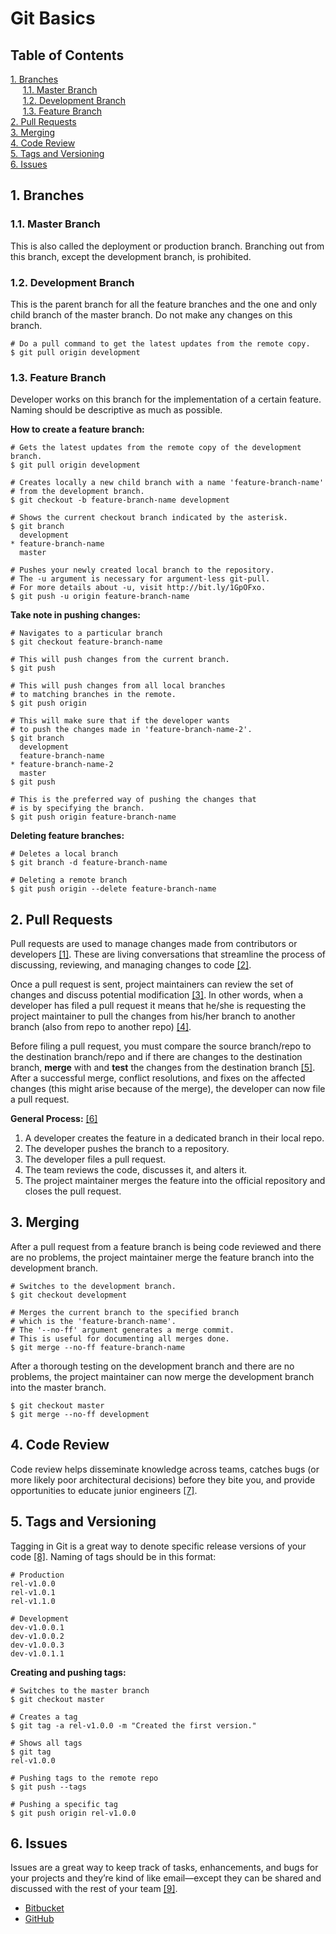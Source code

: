# Git Basics  
## Table of Contents
[1. Branches](#branches)  
&nbsp;&nbsp;&nbsp;&nbsp;
[1.1. Master Branch](#master-branch)  
&nbsp;&nbsp;&nbsp;&nbsp;
[1.2. Development Branch](#development-branch)  
&nbsp;&nbsp;&nbsp;&nbsp;
[1.3. Feature Branch](#feature-branch)  
[2. Pull Requests](#pull-requests)  
[3. Merging](#merging)  
[4. Code Review](#code-review)  
[5. Tags and Versioning](#tags-and-versioning)  
[6. Issues](#issues)

<a id="branches"></a>
## 1. Branches

<a id="master-branch"></a>
### 1.1. Master Branch   
This is also called the deployment or production branch. Branching out from this branch, except the development branch, is prohibited.

<a id="development-branch"></a>
### 1.2. Development Branch
This is the parent branch for all the feature branches and the one and only child branch of the master branch. Do not make any changes on this branch.

```git
# Do a pull command to get the latest updates from the remote copy.
$ git pull origin development
```

<a id="feature-branch"></a>
### 1.3. Feature Branch
Developer works on this branch for the implementation of a certain feature. Naming should be descriptive as much as possible.

**How to create a feature branch:**

```git
# Gets the latest updates from the remote copy of the development branch. 
$ git pull origin development

# Creates locally a new child branch with a name 'feature-branch-name' 
# from the development branch.
$ git checkout -b feature-branch-name development

# Shows the current checkout branch indicated by the asterisk.
$ git branch
  development
* feature-branch-name
  master
  
# Pushes your newly created local branch to the repository.
# The -u argument is necessary for argument-less git-pull.
# For more details about -u, visit http://bit.ly/1GpOFxo.
$ git push -u origin feature-branch-name
```  

**Take note in pushing changes:**  

```git
# Navigates to a particular branch
$ git checkout feature-branch-name

# This will push changes from the current branch.
$ git push
```
```git
# This will push changes from all local branches 
# to matching branches in the remote.
$ git push origin
```
```git
# This will make sure that if the developer wants
# to push the changes made in 'feature-branch-name-2'.
$ git branch
  development
  feature-branch-name
* feature-branch-name-2
  master
$ git push 
```
```git
# This is the preferred way of pushing the changes that
# is by specifying the branch.
$ git push origin feature-branch-name
```

**Deleting feature branches:**

```git
# Deletes a local branch
$ git branch -d feature-branch-name

# Deleting a remote branch
$ git push origin --delete feature-branch-name
```

<a id="pull-requests"></a>
## 2. Pull Requests
Pull requests are used to manage changes made from contributors or developers [[1]](http://yangsu.github.io/pull-request-tutorial/). These are living conversations that streamline the process of discussing, reviewing, and managing changes to code [[2]](https://github.com/features).  
  
Once a pull request is sent, project maintainers can review the set of changes and discuss potential modification [[3]](https://help.github.com/articles/using-pull-requests/#article-platform-nav). In other words, when a developer has filed a pull request it means that he/she is requesting the project maintainer to pull the changes from his/her branch to another branch (also from repo to another repo) [[4]](https://www.atlassian.com/git/tutorials/making-a-pull-request).  
  
Before filing a pull request, you must compare the source branch/repo to the destination branch/repo and if there are changes to the destination branch, **merge** with and **test** the changes from the destination branch [[5]](https://confluence.atlassian.com/display/BITBUCKET/Work+with+pull+requests). After a successful merge, conflict resolutions, and fixes on the affected changes (this might arise because of the merge), the developer can now file a pull request.

**General Process:** [[6]](https://www.atlassian.com/git/tutorials/making-a-pull-request/how-it-works)    
>
1. A developer creates the feature in a dedicated branch in their local repo.  
2. The developer pushes the branch to a repository.  
3. The developer files a pull request.  
4. The team reviews the code, discusses it, and alters it.  
5. The project maintainer merges the feature into the official repository and closes the pull request.

<a id="merging"></a>
## 3. Merging
After a pull request from a feature branch is being code reviewed and there are no problems, the project maintainer merge the feature branch into the development branch.

```git
# Switches to the development branch.
$ git checkout development

# Merges the current branch to the specified branch
# which is the 'feature-branch-name'.
# The '--no-ff' argument generates a merge commit.
# This is useful for documenting all merges done.
$ git merge --no-ff feature-branch-name
```

After a thorough testing on the development branch and there are no problems, the project maintainer can now merge the development branch into the master branch.

```git
$ git checkout master
$ git merge --no-ff development
```

<a id="code-review"></a>
## 4. Code Review
Code review helps disseminate knowledge across teams, catches bugs (or more likely poor architectural decisions) before they bite you, and provide opportunities to educate junior engineers [[7]](http://justinlilly.com/misc/state_of_githubs_code_review.html).

<a id="tags"></a>
## 5. Tags and Versioning
Tagging in Git is a great way to denote specific release versions of your code [[8]](http://gitready.com/beginner/2009/02/03/tagging.html). Naming of tags should be in this format:

```git
# Production
rel-v1.0.0
rel-v1.0.1
rel-v1.1.0

# Development
dev-v1.0.0.1
dev-v1.0.0.2
dev-v1.0.0.3
dev-v1.0.1.1
```
**Creating and pushing tags:**

```git
# Switches to the master branch
$ git checkout master

# Creates a tag
$ git tag -a rel-v1.0.0 -m "Created the first version."

# Shows all tags
$ git tag
rel-v1.0.0

# Pushing tags to the remote repo
$ git push --tags
 
# Pushing a specific tag
$ git push origin rel-v1.0.0
```

<a id="issues"></a>
## 6. Issues
Issues are a great way to keep track of tasks, enhancements, and bugs for your projects and they’re kind of like email—except they can be shared and discussed with the rest of your team [[9]](https://guides.github.com/features/issues/index.html).

* [Bitbucket](https://confluence.atlassian.com/display/BITBUCKET/Use+the+issue+tracker)  
* [GitHub](https://guides.github.com/features/issues/)
